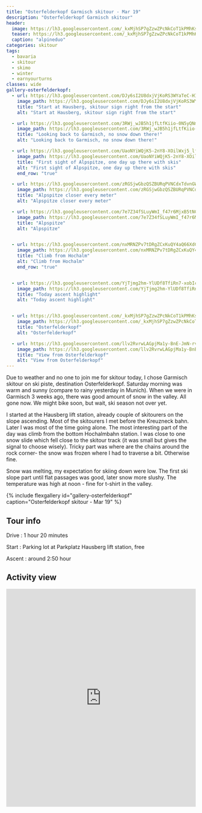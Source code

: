 ```yaml
---
title: "Osterfelderkopf Garmisch skitour - Mar 19"
description: "Osterfelderkopf Garmisch skitour"
header:
  image: https://lh3.googleusercontent.com/_kxMjhSP7gZzwZPcNkCoT1kPMhKsPLifrQDgvnqYnoOejfagvrU9Zm4JTCgqJY-FiuXfCsEXKi8ucfceECW0fPpt12Ju34iTLLjGH5kzk0rl13zILDVQVe3NSCQhyscydyqBc4oNrN-N4wdocJMoOkOXe2o871NzOiManewREhER8x2GWLDsOr5H3rthBQklXwQ9VghJCF5MTuKX1BtIRAIfpp-Jmb8L3hbSdH52jh15Bw5HtkU926ZbJ7Mi7Aslpfg8ZprHuHqpRTW_X4jgdN_YIPqUQ9_PnThXTtyy7qnwK2bu6gzIuFfSOicgfsK6f_DDRpKPnllflkpSLlt_Dpu_VAVMMmp9ot3BVPKk5VWvpUI92a01E6IS5YUwJJUAruD6cN7PH-B5PYYsjEJQFIpaRch15t00ct514JgfA2Z_me3t4-RPbMX9MOfWLp6AD2yH65dtpku_8JRVWoaU445V-BgVLmKUc-9Qyz2ppZ7yNBpAiBPE1V5yu1AKQa1ocnSfGWK43EHHqA1QJt_Y0ZO8rhCyMASZRHynhcN4B6nPxu_i82o_mG1AbvSHqt1BQIpRTfPnOlugSd9oqEky1sA2osY2zl350MDDFzu5mf1JjEp6-sK9Bf_cHEaSzUB0qTOtGcmb2Azr8NtHOa4c6M1b4jxYI2ILEMMjpU_x0NOnTXchspq3GK4x-4PpFsS7fKdKfjPcTE2wCX1KrUGhM1rGBw=w2016-h1512-no
  teaser: https://lh3.googleusercontent.com/_kxMjhSP7gZzwZPcNkCoT1kPMhKsPLifrQDgvnqYnoOejfagvrU9Zm4JTCgqJY-FiuXfCsEXKi8ucfceECW0fPpt12Ju34iTLLjGH5kzk0rl13zILDVQVe3NSCQhyscydyqBc4oNrN-N4wdocJMoOkOXe2o871NzOiManewREhER8x2GWLDsOr5H3rthBQklXwQ9VghJCF5MTuKX1BtIRAIfpp-Jmb8L3hbSdH52jh15Bw5HtkU926ZbJ7Mi7Aslpfg8ZprHuHqpRTW_X4jgdN_YIPqUQ9_PnThXTtyy7qnwK2bu6gzIuFfSOicgfsK6f_DDRpKPnllflkpSLlt_Dpu_VAVMMmp9ot3BVPKk5VWvpUI92a01E6IS5YUwJJUAruD6cN7PH-B5PYYsjEJQFIpaRch15t00ct514JgfA2Z_me3t4-RPbMX9MOfWLp6AD2yH65dtpku_8JRVWoaU445V-BgVLmKUc-9Qyz2ppZ7yNBpAiBPE1V5yu1AKQa1ocnSfGWK43EHHqA1QJt_Y0ZO8rhCyMASZRHynhcN4B6nPxu_i82o_mG1AbvSHqt1BQIpRTfPnOlugSd9oqEky1sA2osY2zl350MDDFzu5mf1JjEp6-sK9Bf_cHEaSzUB0qTOtGcmb2Azr8NtHOa4c6M1b4jxYI2ILEMMjpU_x0NOnTXchspq3GK4x-4PpFsS7fKdKfjPcTE2wCX1KrUGhM1rGBw=w800-h300-no
  caption: "alpineduo"
categories: skitour
tags:
  - bavaria
  - skitour
  - skimo
  - winter
  - earnyourturns
classes: wide
gallery-osterfelderkopf:
  - url: https://lh3.googleusercontent.com/DJy6sI2U8dxjVjKoRS3WYaTeC-HIfljIGx7ZcMGmBZPOzk3YOqZnOBYtP-MDZ88Go83bZ3UDTRKBaCWo5xt16dRnKe-OO_dVuct6OQ_VdXfhPMnA6tFD_nbyVcvAV_3l47K-zybtLPJf-2HYuzBMUOWAvB8a9NLMCbP9G7dochR6OMeB4zz2ioPtf3iYzWBxjWyubyKnp_MYurdycLJN7AfU3PAyTHNiQeYdaqxeUja8VeTmEAETERsL5eGOs0uQar2CzJebpsDTi2npptLhj-mpYF5fk1Qq81NjvmV2K2YcFUoMUVHd8vPKWVLKMB1rNoK2ZJF6ea6DzrA53CVZoDosKc3085gs4ll2zw6iMzoLYh6C6aaaEC5Moh2ecjxOltngcHl8y_rJQEamUwoRpIDgRdEWQ_jSP0tVehFlFWT-63IYMEL9F3muAmqa306kLoMB_j_YEyHMoilzuKKJYRkhnwS8lW0pwkGnNSFboseTiwQqZdZjVvLrEM1beKKZ30QFvMIwVZgpFrU0jx59gzLUfcWChBHeIOYHDVkS4at0dmO35nbYBFYgQ0nd6hmbUzUZ4yhPETI2wbFPUN6rytm8O-_YXbVhV49xb6UWM7lzF_kOkoBUBH0A_pSD2GJZ7T4b4yL5z3SVr4xYLdcZ4nWFd0WotENImZP-L97HsHoLGwF3M_m3xpTt3sLXjmrsY90Ev-BJDoyVHmccVJlAtxbn2g=w1156-h1540-no
    image_path: https://lh3.googleusercontent.com/DJy6sI2U8dxjVjKoRS3WYaTeC-HIfljIGx7ZcMGmBZPOzk3YOqZnOBYtP-MDZ88Go83bZ3UDTRKBaCWo5xt16dRnKe-OO_dVuct6OQ_VdXfhPMnA6tFD_nbyVcvAV_3l47K-zybtLPJf-2HYuzBMUOWAvB8a9NLMCbP9G7dochR6OMeB4zz2ioPtf3iYzWBxjWyubyKnp_MYurdycLJN7AfU3PAyTHNiQeYdaqxeUja8VeTmEAETERsL5eGOs0uQar2CzJebpsDTi2npptLhj-mpYF5fk1Qq81NjvmV2K2YcFUoMUVHd8vPKWVLKMB1rNoK2ZJF6ea6DzrA53CVZoDosKc3085gs4ll2zw6iMzoLYh6C6aaaEC5Moh2ecjxOltngcHl8y_rJQEamUwoRpIDgRdEWQ_jSP0tVehFlFWT-63IYMEL9F3muAmqa306kLoMB_j_YEyHMoilzuKKJYRkhnwS8lW0pwkGnNSFboseTiwQqZdZjVvLrEM1beKKZ30QFvMIwVZgpFrU0jx59gzLUfcWChBHeIOYHDVkS4at0dmO35nbYBFYgQ0nd6hmbUzUZ4yhPETI2wbFPUN6rytm8O-_YXbVhV49xb6UWM7lzF_kOkoBUBH0A_pSD2GJZ7T4b4yL5z3SVr4xYLdcZ4nWFd0WotENImZP-L97HsHoLGwF3M_m3xpTt3sLXjmrsY90Ev-BJDoyVHmccVJlAtxbn2g=w300-h400-no
    title: "Start at Hausberg, skitour sign right from the start"
    alt: "Start at Hausberg, skitour sign right from the start"

  - url: https://lh3.googleusercontent.com/3RWj_wJB5h1jfLtfKiio-0N5yQNmZmau3a6LLthBdZxw_AAGAXxNpNBOM8AxGL-o34MaOCV33JT1ae7aJJUeZrZdshZjdo_YBi1w88A2rmr5PtMq40bT25ewP2X5knsgbJsLuAWRmv8_2FeY6w_29b36VX53Px6DudZQztiV29xE3b-Cn7ZHyxMU9xQu7j8v054zTzEmyckbOTcdBBLrS0tA5BMNe67NFgWHcM3CXKpqvj6Pk_2bRGLmn20wDu1d_4kQDYWGMxwCUoz6T1v_pirP91KMblTqAcS-mst7UE5wcoIuHltIvvu_HnzYn25pheo6CIyXghGyMHsgtaFAI_a_7xmVZhSOoiIPBJ3dTEgzdvkISzLuVWkHIWgXy7ajabu5cVXK77dvQsQPHd2pHSTvSKGqMDtngC7zUAWgCjpKyC7-8n9vUhlRpwt2ZA9EA_VdRlzP5_r4liyWeXfoLZcTwVgzT_LUPVJZgfeqjBWFBzH2OcrwSlPxh0LyoqbrznfBLhwXGU7URvT-rblVT-kTepSp_EgQPQEA0HQFjThl7xvWMGaVM517fosEPVdUEST1Az_WFrS_KruIj9Dre_vcWqgInTqU8KLWQvd03Oge8wWv1YRnb4-qfEF5GQJCRXjyZcTdS7oRQecsbhvcZmLowS3vQl7OnqGSbKiYtv6gm7uGaohws5TMjDIz9t1LrW6zz3hnBah5unH7NOGZ4Ix_mA=w1156-h1540-no
    image_path: https://lh3.googleusercontent.com/3RWj_wJB5h1jfLtfKiio-0N5yQNmZmau3a6LLthBdZxw_AAGAXxNpNBOM8AxGL-o34MaOCV33JT1ae7aJJUeZrZdshZjdo_YBi1w88A2rmr5PtMq40bT25ewP2X5knsgbJsLuAWRmv8_2FeY6w_29b36VX53Px6DudZQztiV29xE3b-Cn7ZHyxMU9xQu7j8v054zTzEmyckbOTcdBBLrS0tA5BMNe67NFgWHcM3CXKpqvj6Pk_2bRGLmn20wDu1d_4kQDYWGMxwCUoz6T1v_pirP91KMblTqAcS-mst7UE5wcoIuHltIvvu_HnzYn25pheo6CIyXghGyMHsgtaFAI_a_7xmVZhSOoiIPBJ3dTEgzdvkISzLuVWkHIWgXy7ajabu5cVXK77dvQsQPHd2pHSTvSKGqMDtngC7zUAWgCjpKyC7-8n9vUhlRpwt2ZA9EA_VdRlzP5_r4liyWeXfoLZcTwVgzT_LUPVJZgfeqjBWFBzH2OcrwSlPxh0LyoqbrznfBLhwXGU7URvT-rblVT-kTepSp_EgQPQEA0HQFjThl7xvWMGaVM517fosEPVdUEST1Az_WFrS_KruIj9Dre_vcWqgInTqU8KLWQvd03Oge8wWv1YRnb4-qfEF5GQJCRXjyZcTdS7oRQecsbhvcZmLowS3vQl7OnqGSbKiYtv6gm7uGaohws5TMjDIz9t1LrW6zz3hnBah5unH7NOGZ4Ix_mA=w300-h400-no
    title: "Looking back to Garmisch, no snow down there!"
    alt: "Looking back to Garmisch, no snow down there!"

  - url: https://lh3.googleusercontent.com/UaoNYiWQjK5-2nY8-XOilWxj5_lfC8GkF4QMMhbF7gUOa3yfG6734i6SOkQIxTd9tnLCVHa9p0Gu4d1wt9NlYL3I0roVtIYVBpNTiRBmegFoNtg8VfNjCLmtf6f188Myi-9e4Xb5injtH-oxlkn4KkRThrl-tVOvDL2iwkyy11qUIifgVocpOedEjflIHrgLe-gsB4PlOJZ54x1sWFRJ3N2hc-1W1MMlbWSwnI-bqAvVgKlsT3y6IZ8LQ5642PuBX85Xasy7NzOYOZCKSWX2jVEnzXI8WqF0IAEbOkjyAzXLer7p5irTp6cwfo6sn4vyev20DPekrUmgbB7x-iRCBTpur__euSVeh8_WzCljCDyFz9KeIlpEwnSkUaCtPYSOxMuDy6OzL2U3zsMrp5EDtmw6QJaaM714EOI3NEZMvZq2XY3bYQpcS8uyBWfTaj_J0rsxTaKejc7HeX-5nd2SPCZ1qTodh2eug4QgX2_6i_hPXMJsjXL6JlqLqiOYwExyQJ6ayKLwSp3amb7rnrZr1FHjGSY9pxAGnWkWWAEEEXXGqEZBF5PC2X_fe287fkJ7eke9AG-AY3EOKMmGnDV1QBoSvNu0eqANCqT3P1jYOUiGlE9-Su86xO_g_ktFoX0bpzUzDeJdDJ67Bro4uVteRoKal98hxL8-BMOjZ7EuMU2OTogjMU3B-V8bkFs3zGBRm3lwWJU-jyg1kgPU6LbZe0nX7g=w2054-h1542-no
    image_path: https://lh3.googleusercontent.com/UaoNYiWQjK5-2nY8-XOilWxj5_lfC8GkF4QMMhbF7gUOa3yfG6734i6SOkQIxTd9tnLCVHa9p0Gu4d1wt9NlYL3I0roVtIYVBpNTiRBmegFoNtg8VfNjCLmtf6f188Myi-9e4Xb5injtH-oxlkn4KkRThrl-tVOvDL2iwkyy11qUIifgVocpOedEjflIHrgLe-gsB4PlOJZ54x1sWFRJ3N2hc-1W1MMlbWSwnI-bqAvVgKlsT3y6IZ8LQ5642PuBX85Xasy7NzOYOZCKSWX2jVEnzXI8WqF0IAEbOkjyAzXLer7p5irTp6cwfo6sn4vyev20DPekrUmgbB7x-iRCBTpur__euSVeh8_WzCljCDyFz9KeIlpEwnSkUaCtPYSOxMuDy6OzL2U3zsMrp5EDtmw6QJaaM714EOI3NEZMvZq2XY3bYQpcS8uyBWfTaj_J0rsxTaKejc7HeX-5nd2SPCZ1qTodh2eug4QgX2_6i_hPXMJsjXL6JlqLqiOYwExyQJ6ayKLwSp3amb7rnrZr1FHjGSY9pxAGnWkWWAEEEXXGqEZBF5PC2X_fe287fkJ7eke9AG-AY3EOKMmGnDV1QBoSvNu0eqANCqT3P1jYOUiGlE9-Su86xO_g_ktFoX0bpzUzDeJdDJ67Bro4uVteRoKal98hxL8-BMOjZ7EuMU2OTogjMU3B-V8bkFs3zGBRm3lwWJU-jyg1kgPU6LbZe0nX7g=w400-h300-no
    title: "First sight of Alpspitze, one day up there with skis"
    alt: "First sight of Alpspitze, one day up there with skis"
    end_row: "true"

  - url: https://lh3.googleusercontent.com/zRGSjwGbzQSZBURqPVNCdxTdvnGWUDZmnVotMaIRjeuGGBLqWcvbHUBEhsJZ8R2VDTnkWdm0oTWSD7Hq2UgMwB9WqzJ9fewj15soxTG5IvWa4zfnmged67cXy67YUGyLdf_rO2Oz46t8mIh7fLBeAp4AlRMc8GeQEoSlLEMLucX1LWhRC9Z5TepSIAX4SUzxVqHhMd0wR04Ps_XQYZbWvZxlcvY8quF-UQHNDf9kp364PhJ7YMax1PW12OXQhXY5YsH9bORyYnHUtxabzsb3HmL4XxHzLAKNj_OOwPLFbnF5N1spa9r3zto8yQUSOCRoeUMmM4hdvM0-x7DpkR7V3r2t2-SiAnZAeXlwgyAz6vlBoQM_5pLv5KEekhoraFUsKONSlUT4FcaXmaoWUIs5o3t8jN0hgWONAU0sX4MARQ2mXzhI-AVhJ9ZHEeFAOww6m6oOWgk2RS8B9j7jYzXbRFsq9vex-Y_LFTx584puzchf8FK_JrG_krlwWsNgRGWrg1io1x_EEsRWTeWf86ELp0LNQQky9mznpAULIMgT1P6H2cRPBBbkPxvewqsCdwvm_BHctwvB6XtvfXLBmqghPLtGNmOV7aMSeVEp6yzM2t12hZA1asp-4Js71zVYyMfCkT7OVrLKbCghymUALIRV-qDgxZgvp_rZJVgf50T7_UpQDgrMbdkc-CjlUHdZABAJIqUPibCnLdVQ7x-uhd0uu2ojDQ=w2054-h1542-no
    image_path: https://lh3.googleusercontent.com/zRGSjwGbzQSZBURqPVNCdxTdvnGWUDZmnVotMaIRjeuGGBLqWcvbHUBEhsJZ8R2VDTnkWdm0oTWSD7Hq2UgMwB9WqzJ9fewj15soxTG5IvWa4zfnmged67cXy67YUGyLdf_rO2Oz46t8mIh7fLBeAp4AlRMc8GeQEoSlLEMLucX1LWhRC9Z5TepSIAX4SUzxVqHhMd0wR04Ps_XQYZbWvZxlcvY8quF-UQHNDf9kp364PhJ7YMax1PW12OXQhXY5YsH9bORyYnHUtxabzsb3HmL4XxHzLAKNj_OOwPLFbnF5N1spa9r3zto8yQUSOCRoeUMmM4hdvM0-x7DpkR7V3r2t2-SiAnZAeXlwgyAz6vlBoQM_5pLv5KEekhoraFUsKONSlUT4FcaXmaoWUIs5o3t8jN0hgWONAU0sX4MARQ2mXzhI-AVhJ9ZHEeFAOww6m6oOWgk2RS8B9j7jYzXbRFsq9vex-Y_LFTx584puzchf8FK_JrG_krlwWsNgRGWrg1io1x_EEsRWTeWf86ELp0LNQQky9mznpAULIMgT1P6H2cRPBBbkPxvewqsCdwvm_BHctwvB6XtvfXLBmqghPLtGNmOV7aMSeVEp6yzM2t12hZA1asp-4Js71zVYyMfCkT7OVrLKbCghymUALIRV-qDgxZgvp_rZJVgf50T7_UpQDgrMbdkc-CjlUHdZABAJIqUPibCnLdVQ7x-uhd0uu2ojDQ=w400-h300-no
    title: "Alpspitze closer every meter"
    alt: "Alpspitze closer every meter"

  - url: https://lh3.googleusercontent.com/7e7Z34fSLuyWmI_f47r6MjxB5tNCntWpn647nXpdqmXH--RNLXBbslRtZEOsQc1upsk76SvkOPQUR0WST025OSHiaOQX6jH5utwnfziw1SIgQnFKIgjmQOVu6xWO-bWhGcdl-iGBlYdKpdqJBqD3ieDBZHcfJ5s23Tz67NtMZcz6l4k4Sp7q1FjRytNlCQXAl80IEqa4Swr57akYboaOFKI2d8ZL7_7QhsqwQehH61ZrbWaAqSNLPhnXDKjxPxaVI7z0V-ym6nkHVchFAJFaSIHCGw6VReRlKMldAtE_hy_B9U6yYI-VyN2eyFaptwUREVu_CkswExoAzf15aOnkEj9Pd7KYgr92loWDFN8wnecrlFhPG39Qs8_9YF4lukVMnGcc4MtCt77KZl1g5hYCl3xR9_grzEHOtpKi7ettvmayu_qtZkRiFiBVShyfRgNioTNLMOSeRpL_qpVcUva4B6SzE34KceQu4u-ohXVfszDyB_dD1D6VyPNKCCLhVpj4VqJjh3_KZzshOWjKnMTB2q5CAhUbnINjJo85jjUOa6JnfWPTs1KoE-nhzPyq6I9caSOtNU18tC_Pf88QW2bsD89Pf5GwTm5KFv46AsVq_qGWoA-HefqxaLLeB-iUWT-ArN1H8rG0oQZ0lLQHbtGumsLK7FPV_5IEzMEX56voR9xOzTbuOHX2v22hwuOlzL8Vy2y0GXB8FXiOGE8aval2AnKT6g=w2016-h1512-no
    image_path: https://lh3.googleusercontent.com/7e7Z34fSLuyWmI_f47r6MjxB5tNCntWpn647nXpdqmXH--RNLXBbslRtZEOsQc1upsk76SvkOPQUR0WST025OSHiaOQX6jH5utwnfziw1SIgQnFKIgjmQOVu6xWO-bWhGcdl-iGBlYdKpdqJBqD3ieDBZHcfJ5s23Tz67NtMZcz6l4k4Sp7q1FjRytNlCQXAl80IEqa4Swr57akYboaOFKI2d8ZL7_7QhsqwQehH61ZrbWaAqSNLPhnXDKjxPxaVI7z0V-ym6nkHVchFAJFaSIHCGw6VReRlKMldAtE_hy_B9U6yYI-VyN2eyFaptwUREVu_CkswExoAzf15aOnkEj9Pd7KYgr92loWDFN8wnecrlFhPG39Qs8_9YF4lukVMnGcc4MtCt77KZl1g5hYCl3xR9_grzEHOtpKi7ettvmayu_qtZkRiFiBVShyfRgNioTNLMOSeRpL_qpVcUva4B6SzE34KceQu4u-ohXVfszDyB_dD1D6VyPNKCCLhVpj4VqJjh3_KZzshOWjKnMTB2q5CAhUbnINjJo85jjUOa6JnfWPTs1KoE-nhzPyq6I9caSOtNU18tC_Pf88QW2bsD89Pf5GwTm5KFv46AsVq_qGWoA-HefqxaLLeB-iUWT-ArN1H8rG0oQZ0lLQHbtGumsLK7FPV_5IEzMEX56voR9xOzTbuOHX2v22hwuOlzL8Vy2y0GXB8FXiOGE8aval2AnKT6g=w400-h300-no
    title: "Alpspitze"
    alt: "Alpspitze"


  - url: https://lh3.googleusercontent.com/nxMRNZPv7tDRgZCxKuQY4aQ66XdCuD4NxvPbcpunlvE21XSX4XfRsk_6hHwIksK1F9ohKzXEkMXmTjI9E_Tx3pWCzVuALoAjSxtp4LEV4b-H2r7pubGDRTHwisOJ2YKpVSlhZbjQMQYFSDG6LAH9wtXY2llPJYkqw-yQWH7uJXYPVbE0hGD33CHxblmdVNHLBAdA68rMxt0muhXNk9WQEsWYwA8BYSleWf_e1l3qSitTXcsf8qQhiWMDaumL_y92fvHeNHhxPyWAgorcegUb9AwHfJqRrdgkRsJj_j-NGGpEJg31zP5v4L6mYOlDLAyDTuNDiiIaNnwdURbMsVc52l4gTcRAbsGmJbdXMQM58Z3X_cSIdccKIuE5LRaGow0-rB4-I9eLP1tMVJxMTZnCxKS-TiWUhS3VW1MkdV6ojHTlQu7xrUsh-cNL9rWTNBcvnsGWVx2VBaDOSGn6h0urdab4xWCxEHA2YKcCEKqymIFy1-N3ta9AygdhCI42Sc9eA6I_LnTiX-N3mq4SqsfUuKdgvWXEijQ5wMeLOL06aI6JpAuGxVcjRFR1Wwpdbw90y7jx3IcwOuMikLhMvErH5HVTpK3q8ycR2WmRP5vzpztz4lHuK8-_gYbY2yGcXrJd8v8OhVt6Kq73USCp1xPfJq0FdBLFgMPZGXgpHPTeMM6vpjPwCiNihblXSmYL9-E-8J7o7w6QR7B1oPLki9b3ezYZBw=w1156-h1540-no
    image_path: https://lh3.googleusercontent.com/nxMRNZPv7tDRgZCxKuQY4aQ66XdCuD4NxvPbcpunlvE21XSX4XfRsk_6hHwIksK1F9ohKzXEkMXmTjI9E_Tx3pWCzVuALoAjSxtp4LEV4b-H2r7pubGDRTHwisOJ2YKpVSlhZbjQMQYFSDG6LAH9wtXY2llPJYkqw-yQWH7uJXYPVbE0hGD33CHxblmdVNHLBAdA68rMxt0muhXNk9WQEsWYwA8BYSleWf_e1l3qSitTXcsf8qQhiWMDaumL_y92fvHeNHhxPyWAgorcegUb9AwHfJqRrdgkRsJj_j-NGGpEJg31zP5v4L6mYOlDLAyDTuNDiiIaNnwdURbMsVc52l4gTcRAbsGmJbdXMQM58Z3X_cSIdccKIuE5LRaGow0-rB4-I9eLP1tMVJxMTZnCxKS-TiWUhS3VW1MkdV6ojHTlQu7xrUsh-cNL9rWTNBcvnsGWVx2VBaDOSGn6h0urdab4xWCxEHA2YKcCEKqymIFy1-N3ta9AygdhCI42Sc9eA6I_LnTiX-N3mq4SqsfUuKdgvWXEijQ5wMeLOL06aI6JpAuGxVcjRFR1Wwpdbw90y7jx3IcwOuMikLhMvErH5HVTpK3q8ycR2WmRP5vzpztz4lHuK8-_gYbY2yGcXrJd8v8OhVt6Kq73USCp1xPfJq0FdBLFgMPZGXgpHPTeMM6vpjPwCiNihblXSmYL9-E-8J7o7w6QR7B1oPLki9b3ezYZBw=w300-h400-no
    title: "Climb from Hochalm"
    alt: "Climb from Hochalm"
    end_row: "true"


  - url: https://lh3.googleusercontent.com/YjTjmg2hm-YlUDf8TfiRn7-xobIcX6RbHWmiBeBxF4cTr4iRws-0_PRZRTI-ggsWnhR8fj-iGgqFvsjKKyB-L-m6a1CqcB3daI9F7nxjXb5Qo798k6gVCkosAYMI-Po_mdyZVqAmOIyZ7nP9t7DDek7OUGo1pF-4t6AQRmvJQ31ATHqHrPLX2MsdylRrq0gPBwDcy4Ekzwdadm5KZ3gjIxYrPgCIjDrjudWneuf-CKe9NjRzjpINkhxlATgUMYYibtfB6bCU8pbYhrkemstGSGkCZTaiJwmUkwjEEW8kjTkwatTGStDTo_a9bWKOya-LHokzT_rhPHs-8DGzTR29TxBnuynMsSMVjjaxokd3IS8spMNtLo1dISZDW3Y16f1Hi5wc_7aZbmMfC4iM3RU5rIBkVC8LGSElsONwQgRlgiI_kiKqpwPgPOvQWsq9dbzA9R0xEw6gsgUuBtL6tJNkBmb5b4jpO93i2bxRUuaQ5OpmOR8CjZLHyal-Ce5d8_JczHpMopej-HCu7_DXh1MhtrxvlRs-GQ4iE2Y7jKEZ5_1kwTtLt8CXyzIThB7IW0uEbBizRAcc4NsB1jhJgjv9UcXgckmbmkhbJjFqUOjW6oWRJffOwXGoLVOMI5YZSWlhYVYx_i4_M7ic5z3dqtFV8ieLZ7LrT6EmvDWRoIrT6gvdMAZl1shmbnOse6n-_AgeGdS_2PCVyxWKESlLMJz1MFB49A=w1156-h1540-no
    image_path: https://lh3.googleusercontent.com/YjTjmg2hm-YlUDf8TfiRn7-xobIcX6RbHWmiBeBxF4cTr4iRws-0_PRZRTI-ggsWnhR8fj-iGgqFvsjKKyB-L-m6a1CqcB3daI9F7nxjXb5Qo798k6gVCkosAYMI-Po_mdyZVqAmOIyZ7nP9t7DDek7OUGo1pF-4t6AQRmvJQ31ATHqHrPLX2MsdylRrq0gPBwDcy4Ekzwdadm5KZ3gjIxYrPgCIjDrjudWneuf-CKe9NjRzjpINkhxlATgUMYYibtfB6bCU8pbYhrkemstGSGkCZTaiJwmUkwjEEW8kjTkwatTGStDTo_a9bWKOya-LHokzT_rhPHs-8DGzTR29TxBnuynMsSMVjjaxokd3IS8spMNtLo1dISZDW3Y16f1Hi5wc_7aZbmMfC4iM3RU5rIBkVC8LGSElsONwQgRlgiI_kiKqpwPgPOvQWsq9dbzA9R0xEw6gsgUuBtL6tJNkBmb5b4jpO93i2bxRUuaQ5OpmOR8CjZLHyal-Ce5d8_JczHpMopej-HCu7_DXh1MhtrxvlRs-GQ4iE2Y7jKEZ5_1kwTtLt8CXyzIThB7IW0uEbBizRAcc4NsB1jhJgjv9UcXgckmbmkhbJjFqUOjW6oWRJffOwXGoLVOMI5YZSWlhYVYx_i4_M7ic5z3dqtFV8ieLZ7LrT6EmvDWRoIrT6gvdMAZl1shmbnOse6n-_AgeGdS_2PCVyxWKESlLMJz1MFB49A=w300-h400-no
    title: "Today ascent highlight"
    alt: "Today ascent highlight"


  - url: https://lh3.googleusercontent.com/_kxMjhSP7gZzwZPcNkCoT1kPMhKsPLifrQDgvnqYnoOejfagvrU9Zm4JTCgqJY-FiuXfCsEXKi8ucfceECW0fPpt12Ju34iTLLjGH5kzk0rl13zILDVQVe3NSCQhyscydyqBc4oNrN-N4wdocJMoOkOXe2o871NzOiManewREhER8x2GWLDsOr5H3rthBQklXwQ9VghJCF5MTuKX1BtIRAIfpp-Jmb8L3hbSdH52jh15Bw5HtkU926ZbJ7Mi7Aslpfg8ZprHuHqpRTW_X4jgdN_YIPqUQ9_PnThXTtyy7qnwK2bu6gzIuFfSOicgfsK6f_DDRpKPnllflkpSLlt_Dpu_VAVMMmp9ot3BVPKk5VWvpUI92a01E6IS5YUwJJUAruD6cN7PH-B5PYYsjEJQFIpaRch15t00ct514JgfA2Z_me3t4-RPbMX9MOfWLp6AD2yH65dtpku_8JRVWoaU445V-BgVLmKUc-9Qyz2ppZ7yNBpAiBPE1V5yu1AKQa1ocnSfGWK43EHHqA1QJt_Y0ZO8rhCyMASZRHynhcN4B6nPxu_i82o_mG1AbvSHqt1BQIpRTfPnOlugSd9oqEky1sA2osY2zl350MDDFzu5mf1JjEp6-sK9Bf_cHEaSzUB0qTOtGcmb2Azr8NtHOa4c6M1b4jxYI2ILEMMjpU_x0NOnTXchspq3GK4x-4PpFsS7fKdKfjPcTE2wCX1KrUGhM1rGBw=w2016-h1512-no
    image_path: https://lh3.googleusercontent.com/_kxMjhSP7gZzwZPcNkCoT1kPMhKsPLifrQDgvnqYnoOejfagvrU9Zm4JTCgqJY-FiuXfCsEXKi8ucfceECW0fPpt12Ju34iTLLjGH5kzk0rl13zILDVQVe3NSCQhyscydyqBc4oNrN-N4wdocJMoOkOXe2o871NzOiManewREhER8x2GWLDsOr5H3rthBQklXwQ9VghJCF5MTuKX1BtIRAIfpp-Jmb8L3hbSdH52jh15Bw5HtkU926ZbJ7Mi7Aslpfg8ZprHuHqpRTW_X4jgdN_YIPqUQ9_PnThXTtyy7qnwK2bu6gzIuFfSOicgfsK6f_DDRpKPnllflkpSLlt_Dpu_VAVMMmp9ot3BVPKk5VWvpUI92a01E6IS5YUwJJUAruD6cN7PH-B5PYYsjEJQFIpaRch15t00ct514JgfA2Z_me3t4-RPbMX9MOfWLp6AD2yH65dtpku_8JRVWoaU445V-BgVLmKUc-9Qyz2ppZ7yNBpAiBPE1V5yu1AKQa1ocnSfGWK43EHHqA1QJt_Y0ZO8rhCyMASZRHynhcN4B6nPxu_i82o_mG1AbvSHqt1BQIpRTfPnOlugSd9oqEky1sA2osY2zl350MDDFzu5mf1JjEp6-sK9Bf_cHEaSzUB0qTOtGcmb2Azr8NtHOa4c6M1b4jxYI2ILEMMjpU_x0NOnTXchspq3GK4x-4PpFsS7fKdKfjPcTE2wCX1KrUGhM1rGBw=w400-h300-no
    title: "Osterfelderkopf"
    alt: "Osterfelderkopf"

  - url: https://lh3.googleusercontent.com/llv2RvrwLAGpjMa1y-BnE-JmN-rvBBWwUYgzmUysZSg0YPyLoTPVoDkLIKnxoLSSzAcU1f7vnceDjWawkMqLrLZxqv24V0WhROUwVBssyL-8rLj9hFFKn40IsaoV8uulmjykT2-0pifsF4vZZQJlbE0XQKJPl_Wd6abgqqktMfafe0j9ctORkxsj-WZJg6vBe2_ZQBxEY-eyWole2J9SI8G1iHptDNE19iWWmFy0nL4v2IlXvhoIXWFgR9jlk3KGorsE2-sTpFp6jxNQMC5CVoOhq9u6y2SrVujyRbypmUEqxCfHr4JNLjEIZoB8OgsRcKyCbp5-Vz60xWq-mtfZcnwNEBo2BfBiBeDltfmf0k7ZnjXxneV45Pv7M1VtnYpFtAeiJaIvZKo4VHy2oYwHLXV625IbtsXvB8xSkU8zhSjZtn53flds2-rjaoxKkAuEV9XCouWzGZbRlyX4ht34g3DXXWsyuQUoZXkG_f-Y9gFRKz34NIvhAji_utHiqseBzRW6W2FoDOnSESTxwn4PQ6eHYwv4N5em6gILlr-_nF94fCydkzHn-CuarZ6XCIWIu-KYmtgmfruGWgShT44e9Tv_25gQbom1MV0Ds24qkTPAvDzawn7J4-vp23cYMzw8oBg47MDDLzGyr-opEBGjZ94egtCOPTXpLb2O5uX6R_7EYcaxFwS4p67Fjv2v_qfIl-GJ_6wrpyoSP077ugX8WkkuxQ=w2016-h1512-no
    image_path: https://lh3.googleusercontent.com/llv2RvrwLAGpjMa1y-BnE-JmN-rvBBWwUYgzmUysZSg0YPyLoTPVoDkLIKnxoLSSzAcU1f7vnceDjWawkMqLrLZxqv24V0WhROUwVBssyL-8rLj9hFFKn40IsaoV8uulmjykT2-0pifsF4vZZQJlbE0XQKJPl_Wd6abgqqktMfafe0j9ctORkxsj-WZJg6vBe2_ZQBxEY-eyWole2J9SI8G1iHptDNE19iWWmFy0nL4v2IlXvhoIXWFgR9jlk3KGorsE2-sTpFp6jxNQMC5CVoOhq9u6y2SrVujyRbypmUEqxCfHr4JNLjEIZoB8OgsRcKyCbp5-Vz60xWq-mtfZcnwNEBo2BfBiBeDltfmf0k7ZnjXxneV45Pv7M1VtnYpFtAeiJaIvZKo4VHy2oYwHLXV625IbtsXvB8xSkU8zhSjZtn53flds2-rjaoxKkAuEV9XCouWzGZbRlyX4ht34g3DXXWsyuQUoZXkG_f-Y9gFRKz34NIvhAji_utHiqseBzRW6W2FoDOnSESTxwn4PQ6eHYwv4N5em6gILlr-_nF94fCydkzHn-CuarZ6XCIWIu-KYmtgmfruGWgShT44e9Tv_25gQbom1MV0Ds24qkTPAvDzawn7J4-vp23cYMzw8oBg47MDDLzGyr-opEBGjZ94egtCOPTXpLb2O5uX6R_7EYcaxFwS4p67Fjv2v_qfIl-GJ_6wrpyoSP077ugX8WkkuxQ=w400-h300-no
    title: "View from Osterfelderkopf"
    alt: "View from Osterfelderkopf"
---
```


Due to weather and no one to join me for skitour today, I chose Garmisch skitour on ski piste, destination Osterfelderkopf. Saturday morning was warm and sunny (compare to rainy yesterday in Munich). When we were in Garmisch 3 weeks ago, there was good amount of snow in the valley. All gone now. We might bike soon, but wait, ski season not over yet.

I started at the Hausberg lift station, already couple of skitourers on the slope ascending. Most of the skitourers I met before the Kreuzneck bahn. Later I was most of the time going alone. The most interesting part of the day was climb from the bottom Hochalmbahn station. I was close to one snow slide which fell close to the skitour track (it was small but gives the signal to choose wisely). Tricky part was where are the chains around the rock corner- the snow was frozen where I had to traverse a bit. Otherwise fine.

Snow was melting, my expectation for skiing down were low. The first ski slope part until flat passages was good, later snow more slushy. The temperature was high at noon - fine for t-shirt in the valley.
 
{% include flexgallery id="gallery-osterfelderkopf" caption="Osterfelderkopf skitour - Mar 19" %}

## Tour info

Drive
: 1 hour 20 minutes

Start
: Parking lot at Parkplatz Hausberg lift station, free

Ascent
: around 2:50 hour 

## Activity view

<iframe src="https://www.komoot.com/tour/58763452/embed?profile=1" width="100%" height="580" frameborder="0" scrolling="no"></iframe>
